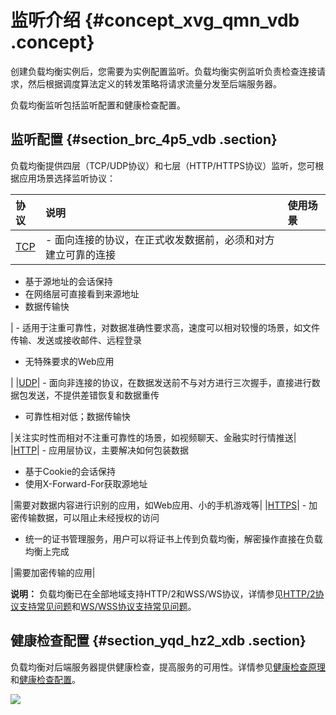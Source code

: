 # 监听介绍 {#concept_xvg_qmn_vdb .concept}

创建负载均衡实例后，您需要为实例配置监听。负载均衡实例监听负责检查连接请求，然后根据调度算法定义的转发策略将请求流量分发至后端服务器。

负载均衡监听包括监听配置和健康检查配置。

## 监听配置 {#section_brc_4p5_vdb .section}

负载均衡提供四层（TCP/UDP协议）和七层（HTTP/HTTPS协议）监听，您可根据应用场景选择监听协议：

|协议|说明|使用场景|
|:-|:-|:---|
|[TCP](cn.zh-CN/用户指南/监听/四层监听/配置四层监听.md#)| -   面向连接的协议，在正式收发数据前，必须和对方建立可靠的连接
-   基于源地址的会话保持
-   在网络层可直接看到来源地址
-   数据传输快

 | -   适用于注重可靠性，对数据准确性要求高，速度可以相对较慢的场景，如文件传输、发送或接收邮件、远程登录
-   无特殊要求的Web应用

 |
|[UDP](cn.zh-CN/用户指南/监听/四层监听/配置四层监听.md#)| -   面向非连接的协议，在数据发送前不与对方进行三次握手，直接进行数据包发送，不提供差错恢复和数据重传
-   可靠性相对低；数据传输快

 |关注实时性而相对不注重可靠性的场景，如视频聊天、金融实时行情推送|
|[HTTP](cn.zh-CN/用户指南/监听/七层监听/配置七层监听.md#)| -   应用层协议，主要解决如何包装数据
-   基于Cookie的会话保持
-   使用X-Forward-For获取源地址

 |需要对数据内容进行识别的应用，如Web应用、小的手机游戏等|
|[HTTPS](cn.zh-CN/用户指南/监听/七层监听/配置七层监听.md#)| -   加密传输数据，可以阻止未经授权的访问
-   统一的证书管理服务，用户可以将证书上传到负载均衡，解密操作直接在负载均衡上完成

 |需要加密传输的应用|

**说明：** 负载均衡已在全部地域支持HTTP/2和WSS/WS协议，详情参见[HTTP/2协议支持常见问题](../../../../cn.zh-CN/常见问题/HTTP/2协议支持常见问题.md#)和[WS/WSS协议支持常见问题](../../../../cn.zh-CN/常见问题/WS/WSS协议支持常见问题.md#)。

## 健康检查配置 {#section_yqd_hz2_xdb .section}

负载均衡对后端服务器提供健康检查，提高服务的可用性。详情参见[健康检查原理](cn.zh-CN/用户指南/监听/健康检查/健康检查介绍.md#)和[健康检查配置](cn.zh-CN/用户指南/监听/健康检查/健康检查配置.md#)。

![](http://static-aliyun-doc.oss-cn-hangzhou.aliyuncs.com/assets/img/15652/7323_zh-CN.png)

